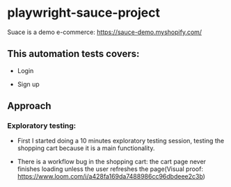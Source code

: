 # playwright-sauce-project

Suace is a demo e-commerce: https://sauce-demo.myshopify.com/

## This automation tests covers:

- Login

- Sign up

## Approach

### Exploratory testing: 

- First I started doing a 10 minutes exploratory testing session, testing the shopping cart because it is a main functionality.

- There is a workflow bug in the shopping cart: the cart page never finishes loading unless the user refreshes the page(Visual proof: https://www.loom.com/i/a428fa169da7488986cc96dbdeee2c3b)
